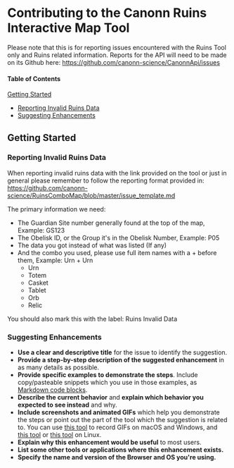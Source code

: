# Contributing to the Canonn Ruins Interactive Map Tool

Please note that this is for reporting issues encountered with the Ruins Tool only and Ruins related information.
Reports for the API will need to be made on its Github here: https://github.com/canonn-science/CanonnApi/issues

#### Table of Contents

[Getting Started](#getting-started)
 * [Reporting Invalid Ruins Data](#reporting-invalid-ruins-data)
 * [Suggesting Enhancements](#suggesting-enhancements)
 
## Getting Started

### Reporting Invalid Ruins Data
When reporting invalid ruins data with the link provided on the tool or just in general please remember to follow
the reporting format provided in: https://github.com/canonn-science/RuinsComboMap/blob/master/issue_template.md

The primary information we need:
 * The Guardian Site number generally found at the top of the map, Example: GS123
 * The Obelisk ID, or the Group it's in the Obelisk Number, Example: P05
 * The data you got instead of what was listed (If any)
 * And the combo you used, please use full item names with a + before them, Example: Urn + Urn
   * Urn
   * Totem
   * Casket
   * Tablet
   * Orb
   * Relic
   
You should also mark this with the label: Ruins Invalid Data

### Suggesting Enhancements
   
* **Use a clear and descriptive title** for the issue to identify the suggestion.
* **Provide a step-by-step description of the suggested enhancement** in as many details as possible.
* **Provide specific examples to demonstrate the steps**. Include copy/pasteable snippets which you use in those examples, as [Markdown code blocks](https://help.github.com/articles/markdown-basics/#multiple-lines).
* **Describe the current behavior** and **explain which behavior you expected to see instead** and why.
* **Include screenshots and animated GIFs** which help you demonstrate the steps or point out the part of the tool which the suggestion is related to. You can use [this tool](http://www.cockos.com/licecap/) to record GIFs on macOS and Windows, and [this tool](https://github.com/colinkeenan/silentcast) or [this tool](https://github.com/GNOME/byzanz) on Linux.
* **Explain why this enhancement would be useful** to most users.
* **List some other tools or applications where this enhancement exists.**
* **Specify the name and version of the Browser and OS you're using.**


   
